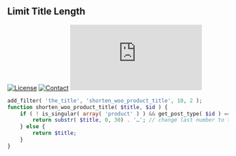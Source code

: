 ## Limit Title Length
[![License](https://img.shields.io/github/license/dedewiweka/snippets?color=brightgreen)](https://github.com/dedewiweka/snippets/blob/main/LICENSE) [![Contact](https://img.shields.io/badge/contact-Dede%20Wiweka-orange)](https://dede.wiweka.com/development) ![File size](https://img.shields.io/github/size/dedewiweka/snippets/Woocommerce/limit-title-length.md) 
```php
add_filter( 'the_title', 'shorten_woo_product_title', 10, 2 );
function shorten_woo_product_title( $title, $id ) {
    if ( ! is_singular( array( 'product' ) ) && get_post_type( $id ) === 'product' && strlen( $title ) > 30 ) {
        return substr( $title, 0, 30) . '…'; // change last number to the number of characters you want
    } else {
        return $title;
    }
}
```
